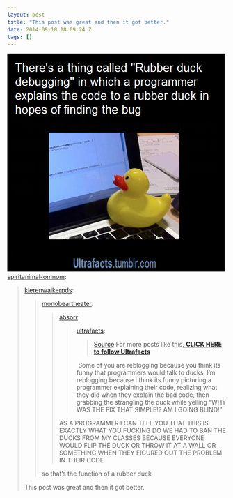 ```yaml
---
layout: post
title: "This post was great and then it got better."
date: 2014-09-18 18:09:24 Z
tags: []
---
```

![](/media/2014/09/97823147749.png)
[spiritanimal-omnom](http://spiritanimal-omnom.tumblr.com/post/97575789030/kierenwalkerpds-monobeartheater-absorr):

> [kierenwalkerpds](http://kierenwalkerpds.tumblr.com/post/94358383730/monobeartheater-absorr-ultrafacts-source):
> 
> > [monobeartheater](http://monobeartheater.tumblr.com/post/93243756958/absorr-ultrafacts-source-for-more-posts-like):
> > 
> > > [absorr](http://absorr.tumblr.com/post/88626882626/ultrafacts-source-for-more-posts-like-this):
> > > 
> > > > [ultrafacts](http://ultrafactsblog.com/post/88535207392/source-for-more-posts-like-this-click-here-to):
> > > > 
> > > > > [Source](http://en.wikipedia.org/wiki/Rubber_duck_debugging) For more posts like this[, **CLICK HERE to follow Ultrafacts**](http://ultrafacts.tumblr.com/)
> > > > 
> > > >  Some of you are reblogging because you think its funny that programmers would talk to ducks. I’m reblogging because I think its funny picturing a programmer explaining their code, realizing what they did when they explain the bad code, then grabbing the strangling the duck while yelling “WHY WAS THE FIX THAT SIMPLE!? AM I GOING BLIND!”
> > > 
> > > AS A PROGRAMMER I CAN TELL YOU THAT THIS IS EXACTLY WHAT YOU FUCKING DO WE HAD TO BAN THE DUCKS FROM MY CLASSES BECAUSE EVERYONE WOULD FLIP THE DUCK OR THROW IT AT A WALL OR SOMETHING WHEN THEY FIGURED OUT THE PROBLEM IN THEIR CODE
> > 
> > so that’s the function of a rubber duck
> 
> This post was great and then it got better.
